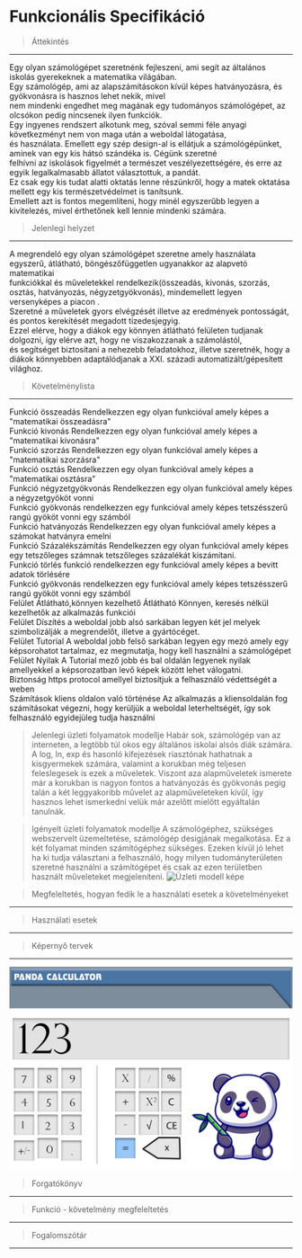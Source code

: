 # Funkcionális Specifikáció
>Áttekintés
---
Egy olyan számológépet szeretnénk fejleszeni, ami segít az általános iskolás gyerekeknek a matematika világában. <br>
Egy számológép, ami az alapszámításokon kívül képes hatványozásra, és gyökvonásra is hasznos lehet nekik, mivel <br>
nem mindenki engedhet meg magának egy tudományos számológépet, az olcsókon pedig nincsenek ilyen funkciók. <br>
Egy ingyenes rendszert alkotunk meg, szóval semmi féle anyagi következményt nem von maga után a weboldal látogatása, <br>
és használata. Emellett egy szép design-al is ellátjuk a számológépünket, aminek van egy kis hátsó szándéka is. Cégünk szeretné <br>
felhívni az iskolások figyelmét a természet veszélyezettségére, és erre az egyik legalkalmasabb állatot választottuk, a pandát. <br>
Ez csak egy kis tudat alatti oktatás lenne részünkről, hogy a matek oktatása mellett egy kis természetvédelmet is tanítsunk. <br>
Emellett azt is fontos megemlíteni, hogy minél egyszerűbb legyen a kivitelezés, mivel érthetőnek kell lennie mindenki számára.<br>

>Jelenlegi helyzet
---
A megrendeló  egy olyan számológépet szeretne amely használata egyszerű, átlátható, böngészőfüggetlen ugyanakkor az alapvetó matematikai <br>
funkciókkal és műveletekkel rendelkezik(összeadás, kivonás, szorzás, osztás, hatványozás, négyzetgyökvonás), mindemellett legyen versenyképes a piacon . <br>
Szeretné a műveletek gyors elvégzését illetve az eredmények pontosságát, és pontos kerekítését megadott tizedesjegyig. <br>
Ezzel elérve, hogy a diákok egy könnyen átlátható felületen tudjanak dolgozni, így elérve azt, hogy ne viszakozzanak a számolástól, <br>
és segítséget biztosítani a nehezebb feladatokhoz, illetve szeretnék, hogy a diákok könnyebben adaptálódjanak a XXI. századi automatizált/gépesített világhoz. <br> 
>Követelménylista
---
Funkció összeadás Rendelkezzen egy olyan funkcióval amely képes a "matematikai összeadásra" <br>
Funkció kivonás Rendelkezzen egy olyan funkcióval amely képes a "matematikai kivonásra" <br>
Funkció szorzás Rendelkezzen egy olyan funkcióval amely képes a "matematikai szorzásra" <br>
Funkció osztás Rendelkezzen egy olyan funkcióval amely képes a "matematikai osztásra" <br>
Funkció négyzetgyökvonás Rendelkezzen egy olyan funkcióval amely képes a négyzetgyököt vonni <br>
Funkció gyökvonás rendelkezzen egy funkcióval amely képes tetszésszerű rangú gyököt vonni egy számból <br>
Funkció hatványozás Rendelkezzen egy olyan funkcióval amely képes a számokat hatványra emelni <br>
Funkció Százalékszámítás Rendelkezzen egy olyan funkcióval amely képes egy tetszőleges számnak tetszőleges százalékát kiszámítani. <br>
Funkció törlés funkció rendelkezzen egy funkcióval amely képes a bevitt adatok törlésére <br>
Funkció gyökvonás rendelkezzen egy funkcióval amely képes tetszésszerű rangú gyököt vonni egy számból <br>
Felület Átlátható,könnyen kezelhető Átlátható Könnyen, keresés nélkül kezelhetők az alkalmazás funkciói <br>
Felület Díszítés a weboldal jobb alsó sarkában legyen két jel melyek szimbolizálják a megrendelőt, illetve a gyártócéget. <br>
Felület Tutorial A weboldal jobb felső sarkában legyen egy mezó amely egy képsorohatot tartalmaz, ez megmutatja, hogy kell használni a számológépet <br>
Felület Nyilak A Tutorial mező jobb és bal oldalán legyenek nyilak amellyekkel a képsorozatban levő képek között lehet válogatni. <br>
Biztonság https protocol amellyel biztosítjuk a felhasználó védettségét a weben <br>
Számítások kliens oldalon való történése Az alkalmazás a kliensoldalán fog számításokat végezni, hogy kerüljük a weboldal leterheltségét, így sok felhasználó egyidejüleg tudja használni <br>


>Jelenlegi üzleti folyamatok modellje
Habár sok, számológép van az interneten, a legtöbb túl okos egy általános iskolai alsós diák számára. A log, ln, exp és hasonló kifejezések riasztónak hathatnak a kisgyermekek számára, valamint a korukban még teljesen feleslegesek is ezek a műveletek. Viszont aza alapműveletek ismerete már a korukban is nagyon fontos a hatványozás és gyökvonás pegig talán a két leggyakoribb művelet az alapműveleteken kívűl, így hasznos lehet ismerkedni velük már azelőtt mielőtt egyáltalán tanulnák.

>Igényelt üzleti folyamatok modellje
A számológéphez, szükséges webszervelt üzemeltetése,  számológép desigjának megalkotása. Ez a két folyamat minden számítógéphez sükséges. Ezeken kívül jó lehet ha ki tudja választani a felhasználó, hogy milyen tudományterületen szeretné használni a számítógépet és csak az ezen területben használt műveleteket megjeleníteni.
![Üzleti modell  képe](/Üzletimodell.png)

>Megfeleltetés, hogyan fedik le a használati esetek a követelményeket
---

>Használati esetek
---

>Képernyő tervek
---
![Panda Calculator Preview](/panda_calculator.png)

>Forgatókönyv
---

>Funkció - követelmény megfeleltetés
---

>Fogalomszótár
---